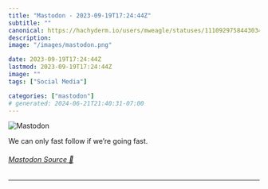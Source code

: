 ```yaml
---
title: "Mastodon - 2023-09-19T17:24:44Z"
subtitle: ""
canonical: https://hachyderm.io/users/mweagle/statuses/111092975844303432
description:
image: "/images/mastodon.png"

date: 2023-09-19T17:24:44Z
lastmod: 2023-09-19T17:24:44Z
image: ""
tags: ["Social Media"]

categories: ["mastodon"]
# generated: 2024-06-21T21:40:31-07:00
---
```

![Mastodon](/images/mastodon.png)

<p>We can only fast follow if we’re going fast.</p>


###### [Mastodon Source 🐘](https://hachyderm.io/@mweagle/111092975844303432)

___
